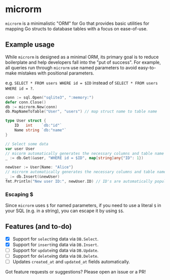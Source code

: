 # microrm

`microrm` is a minimalistic "ORM" for Go that provides basic utilities for mapping Go structs to database tables with a focus on ease-of-use.

## Example usage

While `microrm` is designed as a minimal ORM, its primary goal is to reduce boilerplate and help developers fall into the "put of success". For example, all queries run through `microrm` use named parameters to avoid easy-to-make mistakes with positional parameters.

e.g. `SELECT * FROM users WHERE id = $ID` instead of `SELECT * FROM users WHERE id = ?`.

```go
conn := sql.Open("sqlite3", ":memory:")
defer conn.Close()
db := microrm.New(conn)
db.MapNameToTable("User", "users") // map struct name to table name

type User struct {
    ID   int    `db:"id"`
    Name string `db:"name"`
}

// Select some data
var user User
// micorm automatically generates the necessary columns and table name
_ := db.Get(&user, "WHERE id = $ID", map[string]any{"ID": 1})

newUser := User{Name: "Alice"}
// microrm automatically generates the necessary columns and table name
_ := db.Insert(&newUser)
fmt.Println("New user ID:", newUser.ID) // ID's are automatically populated after inserts
```

### Escaping $

Since `microrm` uses `$` for named parameters, if you need to use a literal `$` in your SQL (e.g. in a string), you can escape it by using `$$`.

## Features (and to-do)

- [x] Support for `select`ing data via `DB.Select`.
- [x] Support for `insert`ing data via `DB.Insert`.
- [ ] Support for `update`ing data via `DB.Update`.
- [ ] Support for `delete`ing data via `DB.Delete`.
- [ ] Updates `created_at` and `updated_at` fields automatically.

Got feature requests or suggestions? Please open an issue or a PR!
